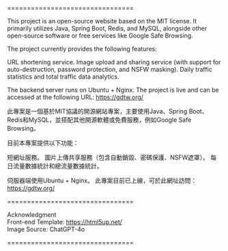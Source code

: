 ================================

This project is an open-source website based on the MIT license. It primarily utilizes Java, Spring Boot, Redis, and MySQL, alongside other open-source software or free services like Google Safe Browsing.

The project currently provides the following features:

URL shortening service.
Image upload and sharing service (with support for auto-destruction, password protection, and NSFW masking).
Daily traffic statistics and total traffic data analytics.

The backend server runs on Ubuntu + Nginx.
The project is live and can be accessed at the following URL:
https://gdtw.org/

此專案是一個基於MIT協議的開源網站專案，主要使用Java、Spring Boot、Redis和MySQL，並搭配其他開源軟體或免費服務，例如Google Safe Browsing。

目前本專案提供以下功能：

短網址服務。
圖片上傳共享服務（包含自動銷毀、密碼保護、NSFW遮罩）。
每日流量數據統計和總流量數據統計。

伺服器端使用Ubuntu + Nginx。
此專案目前已上線，可於此網址訪問：
https://gdtw.org/

================================

Acknowledgment  
Front-end Template: https://html5up.net/  
Image Source: ChatGPT-4o

================================

